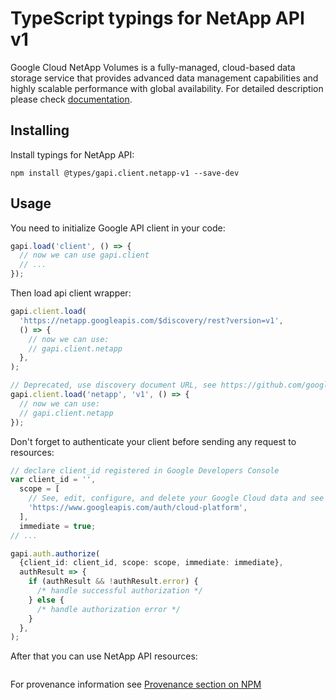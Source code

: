 # TypeScript typings for NetApp API v1

Google Cloud NetApp Volumes is a fully-managed, cloud-based data storage service that provides advanced data management capabilities and highly scalable performance with global availability.
For detailed description please check [documentation](https://cloud.google.com/netapp/).

## Installing

Install typings for NetApp API:

```
npm install @types/gapi.client.netapp-v1 --save-dev
```

## Usage

You need to initialize Google API client in your code:

```typescript
gapi.load('client', () => {
  // now we can use gapi.client
  // ...
});
```

Then load api client wrapper:

```typescript
gapi.client.load(
  'https://netapp.googleapis.com/$discovery/rest?version=v1',
  () => {
    // now we can use:
    // gapi.client.netapp
  },
);
```

```typescript
// Deprecated, use discovery document URL, see https://github.com/google/google-api-javascript-client/blob/master/docs/reference.md#----gapiclientloadname----version----callback--
gapi.client.load('netapp', 'v1', () => {
  // now we can use:
  // gapi.client.netapp
});
```

Don't forget to authenticate your client before sending any request to resources:

```typescript
// declare client_id registered in Google Developers Console
var client_id = '',
  scope = [
    // See, edit, configure, and delete your Google Cloud data and see the email address for your Google Account.
    'https://www.googleapis.com/auth/cloud-platform',
  ],
  immediate = true;
// ...

gapi.auth.authorize(
  {client_id: client_id, scope: scope, immediate: immediate},
  authResult => {
    if (authResult && !authResult.error) {
      /* handle successful authorization */
    } else {
      /* handle authorization error */
    }
  },
);
```

After that you can use NetApp API resources: <!-- TODO: make this work for multiple namespaces -->

```typescript

```

For provenance information see [Provenance section on NPM](https://www.npmjs.com/package/@maxim_mazurok/gapi.client.netapp-v1#Provenance:~:text=none-,Provenance,-Built%20and%20signed)
